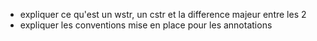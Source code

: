 - expliquer ce qu'est un wstr, un cstr et la difference majeur entre les 2
- expliquer les conventions mise en place pour les annotations